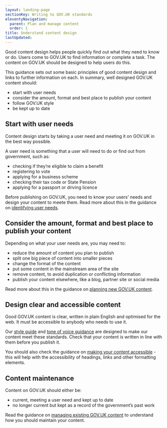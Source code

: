 ```yaml
---
layout: landing-page
sectionKey: Writing to GOV.UK standards
eleventyNavigation:
  parent: Plan and manage content
  order: 1
title: Understand content design
lastUpdated:
---
```

Good content design helps people quickly find out what they need to know or do. Users come to GOV.UK to find information or complete a task. The content on GOV.UK should be designed to help users do this. 

This guidance sets out some basic principles of good content design and links to further information on each. In summary, well designed GOV.UK content should:

* start with user needs
* consider the amount, format and best place to publish your content
* follow GOV.UK style
* be kept up to date

## Start with user needs

Content design starts by taking a user need and meeting it on GOV.UK in the best way possible.

A user need is something that a user will need to do or find out from government, such as:

* checking if they’re eligible to claim a benefit
* registering to vote
* applying for a business scheme
* checking their tax code or State Pension
* applying for a passport or driving licence

Before publishing on GOV.UK, you need to know your users’ needs and design your content to meete them. Read more about this in the guidance on [identifying user needs](https://guidance.publishing.service.gov.uk/writing-to-gov-uk-standards/plan-manage-content/identify-user-needs/). 

## Consider the amount, format and best place to publish your content

Depending on what your user needs are, you may need to:

* reduce the amount of content you plan to publish
* split one big piece of content into smaller pieces
* change the format of the content
* put some content in the mainstream area of the site
* remove content, to avoid duplication or conflicting information
* publish your content elsewhere, like a blog, partner site or social media

Read more about this in the guidance on [planning new GOV.UK content](https://guidance.publishing.service.gov.uk/writing-to-gov-uk-standards/plan-manage-content/plan-new-govuk-content/). 

## Design clear and accessible content

Good GOV.UK content is clear, written in plain English and optimised for the web. It must be accessible to anybody who needs to use it. 

Our [style guide](https://guidance.publishing.service.gov.uk/writing-to-gov-uk-standards/style-guides/a-to-z-style-guide/) and [tone of voice guidance](https://guidance.publishing.service.gov.uk/writing-to-gov-uk-standards/tone-of-voice/) are designed to make our content meet these standards. Check that your content is written in line with them before you publish it.

You should also check the guidance on [making your content accessible](https://guidance.publishing.service.gov.uk/writing-to-gov-uk-standards/create-accessible-content/make-content-accessible/) - this will help with the accessibility of headings, links and other formatting elements.

## Content maintenance

Content on GOV.UK should either be:

* current, meeting a user need and kept up to date
* no longer current but kept as a record of the government’s past work

Read the guidance on [managing existing GOV.UK content](https://guidance.publishing.service.gov.uk/writing-to-gov-uk-standards/plan-manage-content/manage-existing-govuk-content/) to understand how you should maintain your content. 

